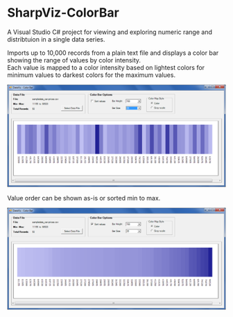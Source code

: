 # SharpViz-ColorBar
A Visual Studio C# project for viewing and exploring numeric range and distribtuion in a single data series.

Imports up to 10,000 records from a plain text file and displays a color bar showing the range of values by color intensity.  
Each value is mapped to a color intensity based on lightest colors for minimum values to darkest colors for the maximum values.

![ColorBar screenshot example](/images/sharpviz-colorbar-screenshot-1.png "ColorBar with car prices data series")

Value order can be shown as-is or sorted min to max.  

![ColorBar sort example](/images/sharpviz-colorbar-screenshot-2.png "Car prices sorted in ascending order")

